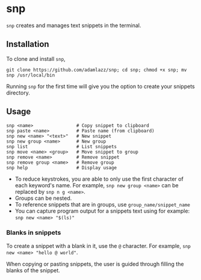 # snp

`snp` creates and manages text snippets in the terminal.

## Installation

To clone and install `snp`,

```
git clone https://github.com/adamlazz/snp; cd snp; chmod +x snp; mv snp /usr/local/bin
```

Running `snp` for the first time will give you the option to create your snippets directory.

## Usage

```
snp <name>                # Copy snippet to clipboard
snp paste <name>          # Paste name (from clipboard)
snp new <name> "<text>"   # New snippet
snp new group <name>      # New group
snp list                  # List snippets
snp move <name> <group>   # Move snippet to group
snp remove <name>         # Remove snippet
snp remove group <name>   # Remove group
snp help                  # Display usage
```

* To reduce keystrokes, you are able to only use the first character of each keyword's name. For example, `snp new group <name>` can be replaced by `snp n g <name>`.
* Groups can be nested.
* To reference snippets that are in groups, use `group_name/snippet_name`
* You can capture program output for a snippets text using for example: `snp new <name> "$(ls)"`

### Blanks in snippets

To create a snippet with a blank in it, use the `@` character. For example, `snp new <name> "hello @ world"`.

When copying or pasting snippets, the user is guided through filling the blanks of the snippet.
